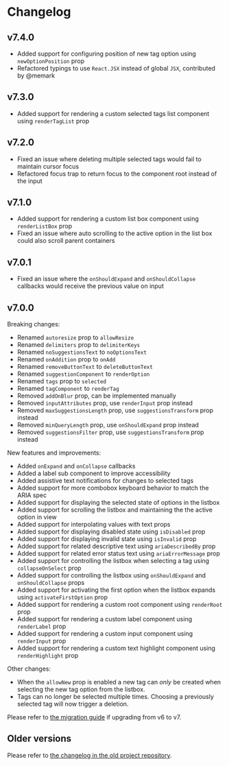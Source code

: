 # Changelog

## v7.4.0

- Added support for configuring position of new tag option using `newOptionPosition` prop
- Refactored typings to use `React.JSX` instead of global `JSX`, contributed by @memark

## v7.3.0

- Added support for rendering a custom selected tags list component using `renderTagList` prop

## v7.2.0

- Fixed an issue where deleting multiple selected tags would fail to maintain cursor focus
- Refactored focus trap to return focus to the component root instead of the input

## v7.1.0

- Added support for rendering a custom list box component using `renderListBox` prop
- Fixed an issue where auto scrolling to the active option in the list box could also scroll parent containers

## v7.0.1 

- Fixed an issue where the `onShouldExpand` and `onShouldCollapse` callbacks would receive the previous value on input

## v7.0.0

Breaking changes:

- Renamed `autoresize` prop to `allowResize`
- Renamed `delimiters` prop to `delimiterKeys`
- Renamed `noSuggestionsText` to `noOptionsText`
- Renamed `onAddition` prop to `onAdd`
- Renamed `removeButtonText` to `deleteButtonText`
- Renamed `suggestionComponent` to `renderOption`
- Renamed `tags` prop to `selected`
- Renamed `tagComponent` to `renderTag`
- Removed `addOnBlur` prop, can be implemented manually
- Removed `inputAttributes` prop, use `renderInput` prop instead
- Removed `maxSuggestionsLength` prop, use `suggestionsTransform` prop instead
- Removed `minQueryLength` prop, use `onShouldExpand` prop instead
- Removed `suggestionsFilter` prop, use `suggestionsTransform` prop instead

New features and improvements:

- Added `onExpand` and `onCollapse` callbacks
- Added a label sub component to improve accessibility
- Added assistive text notifications for changes to selected tags
- Added support for more combobox keyboard behavior to match the ARIA spec
- Added support for displaying the selected state of options in the listbox
- Added support for scrolling the listbox and maintaining the the active option in view
- Added support for interpolating values with text props
- Added support for displaying disabled state using `isDisabled` prop
- Added support for displaying invalid state using `isInvalid` prop
- Added support for related descriptive text using `ariaDescribedBy` prop
- Added support for related error status text using `ariaErrorMessage` prop
- Added support for controlling the listbox when selecting a tag using `collapseOnSelect` prop
- Added support for controlling the listbox using `onShouldExpand` and `onShouldCollapse` props
- Added support for activating the first option when the listbox expands using `activateFirstOption` prop
- Added support for rendering a custom root component using `renderRoot` prop
- Added support for rendering a custom label component using `renderLabel` prop
- Added support for rendering a custom input component using `renderInput` prop
- Added support for rendering a custom text highlight component using `renderHighlight` prop

Other changes:

- When the `allowNew` prop is enabled a new tag can _only_ be created when selecting the new tag option from the listbox.
- Tags can no longer be selected multiple times. Choosing a previously selected tag will now trigger a deletion.

Please refer to [the migration guide](migration-guide.md) if upgrading from v6 to v7.

## Older versions

Please refer to [the changelog in the old project repository](https://github.com/i-like-robots/react-tags/blob/main/CHANGELOG.md).
